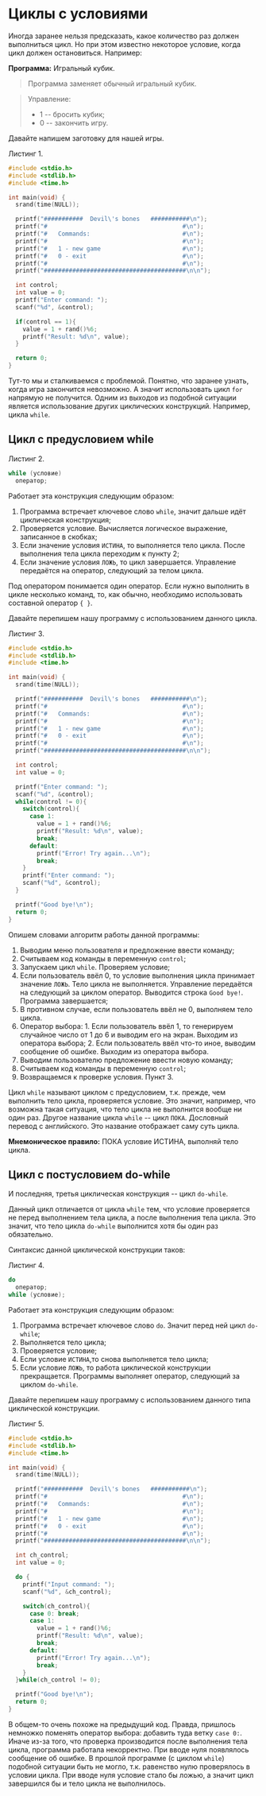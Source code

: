 # Циклы с условиями

Иногда заранее нельзя предсказать, какое количество раз должен выполниться цикл. Но при этом известно некоторое условие, когда цикл должен остановиться. Например:

**Программа:** Игральный кубик.
> Программа заменяет обычный игральный кубик.

> Управление:
>
> * 1 -- бросить кубик;
> * 0 -- закончить игру.

Давайте напишем заготовку для нашей игры.

Листинг 1.

```c
#include <stdio.h>
#include <stdlib.h>
#include <time.h>

int main(void) {
  srand(time(NULL));

  printf("###########  Devil\'s bones   ###########\n");
  printf("#                                      #\n");
  printf("#   Commands:                          #\n");
  printf("#                                      #\n");
  printf("#   1 - new game                       #\n");
  printf("#   0 - exit                           #\n");
  printf("#                                      #\n");
  printf("########################################\n\n");

  int control;
  int value = 0;
  printf("Enter command: ");
  scanf("%d", &control);

  if(control == 1){
    value = 1 + rand()%6;
    printf("Result: %d\n", value);
  }

  return 0;
}
```

Тут-то мы и сталкиваемся с проблемой. Понятно, что заранее узнать, когда игра закончится невозможно. А значит использовать цикл `for` напрямую не получится. Одним из выходов из подобной ситуации является использование других циклических конструкций. Например, цикла `while`.

## Цикл с предусловием while

Листинг 2.

```c
while (условие)
  оператор;
```

Работает эта конструкция следующим образом:

1. Программа встречает ключевое слово `while`, значит дальше идёт циклическая конструкция;
2. Проверяется условие. Вычисляется логическое выражение, записанное в скобках;
3. Если значение условия `ИСТИНА`, то выполняется тело цикла. После выполнения тела цикла переходим к пункту 2;
4. Если значение условия `ЛОЖЬ`, то цикл завершается. Управление передаётся на оператор, следующий за телом цикла.

Под оператором понимается один оператор. Если нужно выполнить в цикле несколько команд, то, как обычно, необходимо использовать составной оператор `{ }`.

Давайте перепишем нашу программу с использованием данного цикла.

Листинг 3.

```c
#include <stdio.h>
#include <stdlib.h>
#include <time.h>

int main(void) {
  srand(time(NULL));

  printf("###########  Devil\'s bones   ###########\n");
  printf("#                                      #\n");
  printf("#   Commands:                          #\n");
  printf("#                                      #\n");
  printf("#   1 - new game                       #\n");
  printf("#   0 - exit                           #\n");
  printf("#                                      #\n");
  printf("########################################\n\n");

  int control;
  int value = 0;

  printf("Enter command: ");
  scanf("%d", &control);
  while(control != 0){
    switch(control){
      case 1:
        value = 1 + rand()%6;
        printf("Result: %d\n", value);
        break;
      default:
        printf("Error! Try again...\n");
        break;
    }
    printf("Enter command: ");
    scanf("%d", &control);
  }

  printf("Good bye!\n");
  return 0;
}
```

Опишем словами алгоритм работы данной программы:

1. Выводим меню пользователя и предложение ввести команду;
2. Считываем код команды в переменную `control`;
3. Запускаем цикл `while`. Проверяем условие;
4. Если пользователь ввёл 0, то условие выполнения цикла принимает значение `ЛОЖЬ`. Тело цикла не выполняется. Управление передаётся на следующий за циклом оператор. Выводится строка `Good bye!`. Программа завершается;
5. В противном случае, если пользователь ввёл не 0, выполняем тело цикла.
  1. Оператор выбора:
    1. Если пользователь ввёл 1, то генерируем случайное число от 1 до 6 и выводим его на экран. Выходим из оператора выбора;
    2. Если пользователь ввёл что-то иное, выводим сообщение об ошибке. Выходим из оператора выбора.
  2. Выводим пользователю предложение ввести новую команду;
  3. Считываем код команды в переменную `control`;
  4. Возвращаемся к проверке условия. Пункт 3.

Цикл `while` называют циклом с предусловием, т.к. прежде, чем выполнить тело цикла, проверяется условие. Это значит, например, что возможна такая ситуация, что тело цикла не выполнится вообще ни один раз. Другое название цикла `while` -- цикл `ПОКА`. Дословный перевод с английского. Это название отображает саму суть цикла.

**Мнемоническое правило:** ПОКА условие ИСТИНА, выполняй тело цикла.

## Цикл с постусловием do-while
И последняя, третья циклическая конструкция -- цикл `do-while`.

Данный цикл отличается от цикла `while` тем, что условие проверяется не перед выполнением тела цикла, а после выполнения тела цикла. Это значит, что тело цикла `do-while` выполнится хотя бы один раз обязательно.

Синтаксис данной циклической конструкции таков:

Листинг 4.

```c
do
  оператор;
while (условие);
```

Работает эта конструкция следующим образом:

1. Программа встречает ключевое слово `do`. Значит перед ней цикл `do-while`;
2. Выполняется тело цикла;
3. Проверяется условие;
4. Если условие `ИСТИНА`,то снова выполняется тело цикла;
5. Если условие `ЛОЖЬ`, то работа циклической конструкции прекращается. Программы выполняет оператор, следующий за циклом `do-while`.

Давайте перепишем нашу программу с использованием данного типа циклической конструкции.

Листинг 5.

```c
#include <stdio.h>
#include <stdlib.h>
#include <time.h>

int main(void) {
  srand(time(NULL));

  printf("###########  Devil\'s bones   ###########\n");
  printf("#                                      #\n");
  printf("#   Commands:                          #\n");
  printf("#                                      #\n");
  printf("#   1 - new game                       #\n");
  printf("#   0 - exit                           #\n");
  printf("#                                      #\n");
  printf("########################################\n\n");

  int ch_control;
  int value = 0;

  do {
    printf("Input command: ");
    scanf("%d", &ch_control);

    switch(ch_control){
      case 0: break;
      case 1:
        value = 1 + rand()%6;
        printf("Result: %d\n", value);
        break;
      default:
        printf("Error! Try again...\n");
        break;
    }
  }while(ch_control != 0);

  printf("Good bye!\n");
  return 0;
}
```

В общем-то очень похоже на предыдущий код. Правда, пришлось немножко поменять оператор выбора: добавить туда ветку `case 0:`. Иначе из-за того, что проверка производится после выполнения тела цикла, программа работала некорректно. При вводе нуля появлялось сообщение об ошибке. В прошлой программе (с циклом `while`) подобной ситуации быть не могло, т.к. равенство нулю проверялось в условии цикла. При вводе нуля условие стало бы ложью, а значит цикл завершился бы и тело цикла не выполнилось.
